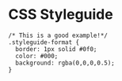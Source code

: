 CSS Styleguide
==============

    /* This is a good example!*/
    .styleguide-format {
      border: 1px solid #0f0;
      color: #000;
      background: rgba(0,0,0,0.5);
    }
